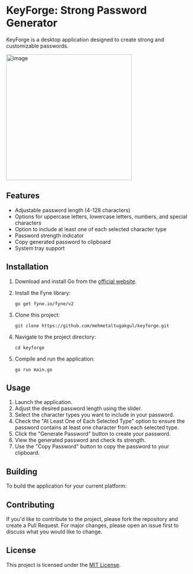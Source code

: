 # KeyForge: Strong Password Generator

KeyForge is a desktop application designed to create strong and customizable passwords.

<img width="338" alt="image" src="https://github.com/user-attachments/assets/06034e05-5058-47f1-89a9-7b7581ed09ae">


## Features

- Adjustable password length (4-128 characters)
- Options for uppercase letters, lowercase letters, numbers, and special characters
- Option to include at least one of each selected character type
- Password strength indicator
- Copy generated password to clipboard
- System tray support

## Installation

1. Download and install Go from the [official website](https://golang.org/).

2. Install the Fyne library:
   ```
   go get fyne.io/fyne/v2
   ```
3. Clone this project:
   ```
   git clone https://github.com/mehmetaltugakgul/keyforge.git
   ```
4. Navigate to the project directory:
   ```
   cd keyforge
   ```
5. Compile and run the application:
   ```
   go run main.go
   ```

## Usage

1. Launch the application.
2. Adjust the desired password length using the slider.
3. Select the character types you want to include in your password.
4. Check the "At Least One of Each Selected Type" option to ensure the password contains at least one character from each selected type.
5. Click the "Generate Password" button to create your password.
6. View the generated password and check its strength.
7. Use the "Copy Password" button to copy the password to your clipboard.

## Building

To build the application for your current platform:

## Contributing

If you'd like to contribute to the project, please fork the repository and create a Pull Request. For major changes, please open an issue first to discuss what you would like to change.

## License

This project is licensed under the [MIT License](LICENSE).
